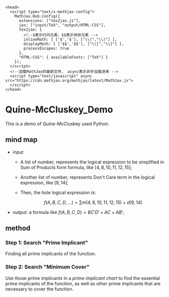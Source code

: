 ```
<head>
  <script type="text/x-mathjax-config">
    MathJax.Hub.Config({
      extensions: ["tex2jax.js"],
      jax: ["input/TeX", "output/HTML-CSS"],
      tex2jax: {
        <!--$表示行内元素，$$表示块状元素 -->
        inlineMath: [ ['$','$'], ["\\(","\\)"] ],
        displayMath: [ ['$$','$$'], ["\\[","\\]"] ],
        processEscapes: true
      },
      "HTML-CSS": { availableFonts: ["TeX"] }
    });
  </script>
  <!--加载MathJax的最新文件， async表示异步加载进来 -->
  <script type="text/javascript" async src="https://cdn.mathjax.org/mathjax/latest/MathJax.js">
  </script>
</head>
```

# Quine-McCluskey_Demo

This is a demo of Quine-McCluskey used Python.

## mind map

- input

  - A list of number, represents the logical expression to be simplified in Sum of Products form formula, like $[4,8,10,11,12,15]$;

  - Another list of number, represents Don't Care term in the logical expression, like $[9,14]$;

  - Then, the hole logical expression is: 

    $$f(A,B,C,D,...)=\sum m(4,8,10,11,12,15) + d(9,14)$$

- output: a formula like $f(A, B, C, D) = BC'D' + AC + AB'$;

## method

### Step 1: Search "Prime Implicant"

Finding all prime implicants of the function.

### Step 2: Search "Minimum Cover"

Use those prime implicants in a *prime implicant chart* to find the essential prime implicants of the function, as well as other prime implicants that are necessary to cover the function.